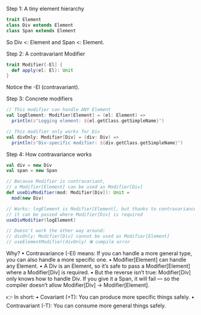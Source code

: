 Step 1: A tiny element hierarchy

```scala 3
trait Element
class Div extends Element
class Span extends Element
```

So Div <: Element and Span <: Element.

Step 2: A contravariant Modifier

```scala 3
trait Modifier[-El] {
  def apply(el: El): Unit
}
```

Notice the -El (contravariant).

Step 3: Concrete modifiers

```scala 3
// This modifier can handle ANY Element
val logElement: Modifier[Element] = (el: Element) =>
  println(s"Logging element: ${el.getClass.getSimpleName}")

// This modifier only works for Div
val divOnly: Modifier[Div] = (div: Div) =>
  println(s"Div-specific modifier: ${div.getClass.getSimpleName}")
```

Step 4: How contravariance works

```scala 3
val div = new Div
val span = new Span

// Because Modifier is contravariant, 
// a Modifier[Element] can be used as Modifier[Div]
def useDivModifier(mod: Modifier[Div]): Unit =
  mod(new Div)

// Works: logElement is Modifier[Element], but thanks to contravariance
// it can be passed where Modifier[Div] is required
useDivModifier(logElement)

// Doesn't work the other way around:
// divOnly: Modifier[Div] cannot be used as Modifier[Element]
// useElementModifier(divOnly) ❌ compile error
```

Why?
•	Contravariance (-El) means:
If you can handle a more general type, you can also handle a more specific one.
•	Modifier[Element] can handle any Element.
•	A Div is an Element, so it’s safe to pass a Modifier[Element] where a Modifier[Div] is required.
•	But the reverse isn’t true:
Modifier[Div] only knows how to handle Div. If you give it a Span, it will fail — so the compiler doesn’t allow Modifier[Div] → Modifier[Element].

👉 In short:
•	Covariant (+T): You can produce more specific things safely.
•	Contravariant (-T): You can consume more general things safely.
